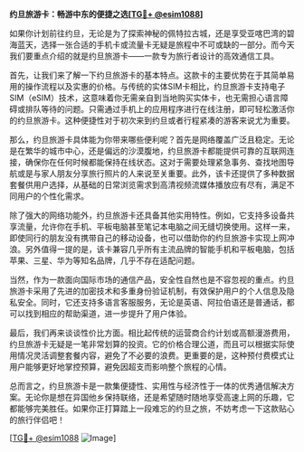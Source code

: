 **约旦旅游卡：畅游中东的便捷之选[[TG💪+ @esim1088](https://t.me/s/esim1088)]**

如果你计划前往约旦，无论是为了探索神秘的佩特拉古城，还是享受亚喀巴湾的碧海蓝天，选择一张合适的手机卡或流量卡无疑是旅程中不可或缺的一部分。而今天我们要重点介绍的就是约旦旅游卡——一款专为旅行者设计的高效通信工具。

首先，让我们来了解一下约旦旅游卡的基本特点。这款卡的主要优势在于其简单易用的操作流程以及实惠的价格。与传统的实体SIM卡相比，约旦旅游卡支持电子SIM（eSIM）技术，这意味着你无需亲自到当地购买实体卡，也无需担心语言障碍或排队等待的问题。只需通过手机上的应用程序进行在线注册，即可轻松激活你的约旦旅游卡。这种便捷性对于初次来到约旦或者行程紧凑的游客来说尤为重要。

那么，约旦旅游卡具体能为你带来哪些便利呢？首先是网络覆盖广泛且稳定。无论是在繁华的城市中心，还是偏远的沙漠腹地，约旦旅游卡都能提供可靠的互联网连接，确保你在任何时候都能保持在线状态。这对于需要处理紧急事务、查找地图导航或是与家人朋友分享旅行照片的人来说至关重要。此外，该卡还提供了多种数据套餐供用户选择，从基础的日常浏览需求到高清视频流媒体播放应有尽有，满足不同用户的个性化需求。

除了强大的网络功能外，约旦旅游卡还具备其他实用特性。例如，它支持多设备共享流量，允许你在手机、平板电脑甚至笔记本电脑之间无缝切换使用。这样一来，即使同行的朋友没有携带自己的移动设备，也可以借助你的约旦旅游卡实现上网冲浪。另外值得一提的是，该卡兼容几乎所有主流品牌的智能手机和平板电脑，包括苹果、三星、华为等知名品牌，几乎不存在适配问题。

当然，作为一款面向国际市场的通信产品，安全性自然也是不容忽视的重点。约旦旅游卡采用了先进的加密技术和多重身份验证机制，有效保护用户的个人信息及隐私安全。同时，它还支持多语言客服服务，无论是英语、阿拉伯语还是普通话，都可以找到相应的帮助渠道，进一步提升了用户体验。

最后，我们再来谈谈性价比方面。相比起传统的运营商合约计划或高额漫游费用，约旦旅游卡无疑是一笔非常划算的投资。它的价格合理公道，而且可以根据实际使用情况灵活调整套餐内容，避免了不必要的浪费。更重要的是，这种预付费模式让用户能够更好地掌控预算，避免因超支而影响整个旅程的心情。

总而言之，约旦旅游卡是一款集便捷性、实用性与经济性于一体的优秀通信解决方案。无论你是想在异国他乡保持联络，还是希望随时随地享受高速上网的乐趣，它都能够完美胜任。如果你正打算踏上一段难忘的约旦之旅，不妨考虑一下这款贴心的旅行伴侣吧！

[[TG💪+ @esim1088](https://t.me/s/esim1088) ![Image](https://i.postimg.cc/4NQfJmqS/Snipaste-2025-05-13-00-14-12.png)]